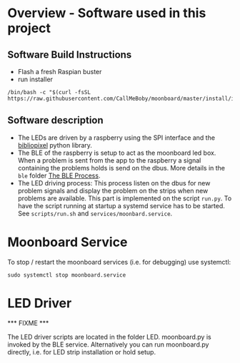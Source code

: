 # Overview - Software used in this project


## Software Build Instructions

* Flash a fresh Raspian buster 
* run installer
```
/bin/bash -c "$(curl -fsSL https://raw.githubusercontent.com/CallMeBoby/moonboard/master/install/install.sh)"
```

## Software description

* The LEDs are driven by a raspberry using the SPI interface and the [bibliopixel]() python library. 
* The BLE of the raspberry is setup to act as the moonboard led box. When a problem is sent from the app to the raspberry a signal containing the problems holds is send on the dbus.
 More details in the `ble` folder [The BLE Process](ble/README.md).
* The LED driving process: This process listen on the dbus for new problem signals and display the problem on the strips when new problems are available. 
 This part is implemented on the script `run.py`.
 To have the script running at startup a systemd service has to be started. See `scripts/run.sh` and `services/moonbard.service`.



# Moonboard Service
To stop / restart the moonboard services (i.e. for debugging) use systemctl:
```
sudo systemctl stop moonboard.service
```


# LED Driver
*** FIXME ***

The LED driver scripts are located in the folder LED. moonboard.py is invoked by the BLE service. Alternatively you can run moonboard.py directly, i.e. for LED strip installation or hold setup. 
